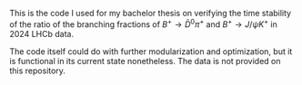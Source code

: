 This is the code I used for my bachelor thesis on verifying the time stability of the ratio of the branching fractions of $B^+ \to \bar{D}^0\pi^+$ and $B^+ \to J/\psi K^+$ in 2024 LHCb data.

The code itself could do with further modularization and optimization, but it is functional in its current state nonetheless. The data is not provided on this repository.
